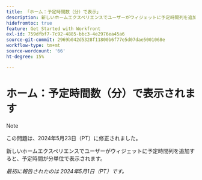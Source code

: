 ```yaml
---
title: 「ホーム：予定時間数（分）で表示」
description: 新しいホームエクスペリエンスでユーザーがウィジェットに予定時間列を追加すると、予定時間が分単位で表示されます。
hidefromtoc: true
feature: Get Started with Workfront
exl-id: 759dfbf7-7c92-4885-bbc3-4e2976ea45a6
source-git-commit: 2969b042d5328f11800b6f77e5d07dae5001068e
workflow-type: tm+mt
source-wordcount: '66'
ht-degree: 15%

---
```


# ホーム：予定時間数（分）で表示されます

>[!NOTE]
>
>この問題は、2024年5月23日（PT）に修正されました。

新しいホームエクスペリエンスでユーザーがウィジェットに予定時間列を追加すると、予定時間が分単位で表示されます。

_最初に報告されたのは 2024年5月1日（PT）です。_
